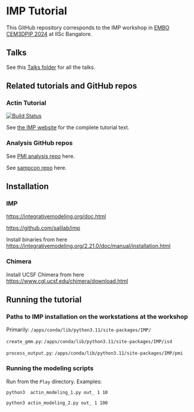 # IMP Tutorial

This GitHub repository corresponds to the IMP workshop in [EMBO CEM3DPIP 2024](https://meetings.embo.org/event/24-cryo-em) at IISc Bangalore.

## Talks

See this [Talks folder](https://drive.google.com/drive/folders/188BHx67a8Wq53nDTanM-vWwX3X9F_OS5?usp=sharing) for all the talks.

## Related tutorials and GitHub repos

### Actin Tutorial  

[![Build Status](https://github.com/salilab/actin_tutorial/workflows/build/badge.svg?branch=main)](https://github.com/salilab/actin_tutorial/actions?query=workflow%3Abuild)

See [the IMP website](https://integrativemodeling.org/tutorials/actin/) for the complete tutorial text.

### Analysis GitHub repos

See [PMI analysis repo](https://github.com/salilab/pmi_analysis) here.

See [sampcon repo](https://github.com/salilab/sampcon) here. 

## Installation 

### IMP
https://integrativemodeling.org/doc.html

https://github.com/salilab/imp

Install binaries from here
https://integrativemodeling.org/2.21.0/doc/manual/installation.html

### Chimera
Install UCSF Chimera from here 
https://www.cgl.ucsf.edu/chimera/download.html 

## Running the tutorial 

### Paths to IMP installation on the workstations at the workshop

Primarily: `/apps/conda/lib/python3.11/site-packages/IMP/`

`create_gmm.py`: `/apps/conda/lib/python3.11/site-packages/IMP/isd`

`process_output.py`: `/apps/conda/lib/python3.11/site-packages/IMP/pmi`


### Running the modeling scripts

Run from the `Play` directory. Examples:

`python3  actin_modeling_1.py out_ 1 10`

`python3 actin_modeling_2.py out_ 1 100`
